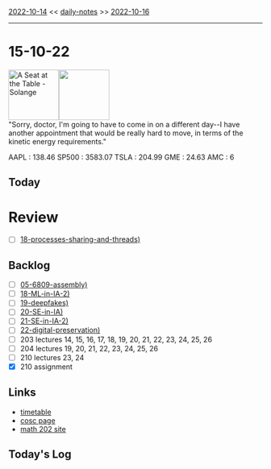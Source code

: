 [2022-10-14](daily_notes/2022-10-14) << [daily-notes](notes/daily-notes.md) >> [2022-10-16](daily_notes/2022-10-16)

---
# 15-10-22
<a href='spotify:album:3Yko2SxDk4hc6fncIBQlcM'><img src='https://i.scdn.co/image/ab67616d0000b2731c4540d0ecafaa45305aa5a0' alt='A Seat at the Table - Solange' height=100></a><img src='https://imgs.xkcd.com/comics/2045.png' height=100>
<br>"Sorry, doctor, I'm going to have to come in on a different day--I have another appointment that would be really hard to move, in terms of the kinetic energy requirements."

AAPL : 138.46 
SP500 : 3583.07 
TSLA : 204.99
GME : 24.63
AMC : 6

## Today



# Review
- [ ] [18-processes-sharing-and-threads)](notes/18-processes-sharing-and-threads.md)

## Backlog
- [ ] [05-6809-assembly)](notes/05-6809-assembly.md)
- [ ] [18-ML-in-IA-2)](notes/18-ML-in-IA-2.md)
- [ ] [19-deepfakes)](notes/19-deepfakes.md)
- [ ] [20-SE-in-IA)](notes/20-SE-in-IA.md)
- [ ] [21-SE-in-IA-2)](notes/21-SE-in-IA-2.md)
- [ ] [22-digital-preservation)](notes/22-digital-preservation.md)
- [ ] 203 lectures 14, 15, 16, 17, 18, 19, 20, 21, 22, 23, 24, 25, 26
- [ ] 204 lectures 19, 20, 21, 22, 23, 24, 25, 26
- [ ] 210 lectures 23, 24
- [x] 210 assignment

## Links
- [timetable](https://i.imgur.com/9ghbvAG.png)
- [cosc page](https://cosc203.cspages.otago.ac.nz)
- [math 202 site](https://www.maths.otago.ac.nz/?resOLAF)

## Today's Log